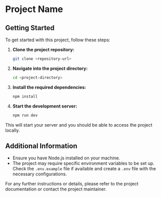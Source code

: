 # Project Name

## Getting Started

To get started with this project, follow these steps:

1. **Clone the project repository:**
   ```bash
   git clone <repository-url>
   ```

2. **Navigate into the project directory:**
   ```bash
   cd <project-directory>
   ```

3. **Install the required dependencies:**
   ```bash
   npm install
   ```

4. **Start the development server:**
   ```bash
   npm run dev
   ```

This will start your server and you should be able to access the project locally.

## Additional Information

- Ensure you have Node.js installed on your machine.
- The project may require specific environment variables to be set up. Check the `.env.example` file if available and create a `.env` file with the necessary configurations.

For any further instructions or details, please refer to the project documentation or contact the project maintainer.
